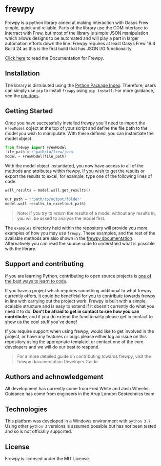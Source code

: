 # frewpy

Frewpy is a python library aimed at making interaction with Oasys Frew simple,
quick and reliable. Parts of the library use the COM interface to interract
with Frew, but most of the library is simple JSON manipulation which allows
designs to be automated and will play a part in larger automation efforts down
the line. Frewpy requires at least Oasys Frew 19.4 Build 24 as this is the
first build that has JSON I/O functionality.

[Click here](https://frewpy.readthedocs.io/en/stable/) to read the
Documentation for Frewpy.

## Installation

The library is distributed using the
[Python Package Index](https://pypi.org/project/frewpy/). Therefore, users can
simply use `pip` to install `frewpy` using `pip install`. For more guidance,
see the [pip docs](https://pip.pypa.io/en/stable/quickstart/).

## Getting Started

Once you have successfully installed frewpy you'll need to import the
`FrewModel` object at the top of your script and define the file path to the
model you wish to manipulate. With these defined, you can instantiate the model
object.

```python
from frewpy import FrewModel
file_path = r'path/to/frew/json'
model = FrewModel(file_path)
```

With the model object instantiated, you now have access to all of the methods
and attributes within frewpy. If you wish to get the results or export the
results to excel, for example, type one of the following lines of code:

```python
wall_results = model.wall.get_results()

out_path = r'path/to/output/folder'
model.wall.results_to_excel(out_path)
```

> Note: if you try to return the results of a model without any results in, you
> will be asked to analyse the model first.

The `examples` directory held within the repository will provide you more
examples of how you may use `frewpy`. These examples, and the rest of the
available methods are also shown in the
[frewpy documentation](https://frewpy.readthedocs.io/en/stable/index.html).
Alternatively you can read the source code to understand what is possible with
the library.

## Support and contributing

If you are learning Python, contributing to open source projects is
[one of the best ways to learn to code](https://rubygarage.org/blog/how-contribute-to-open-source-projects).

If you have a project which requires something additional to what frewpy
currently offers, it could be beneficial for you to contribute towards frewpy
in line with carrying out the project work. Frewpy is built with a simple,
scalable structure and is easy to extend if it doesn't currently do what you
need it to do. **Don't be afraid to get in contact to see how you can
contribute**, and if you do extend the functionality please get in contact to
show us the cool stuff you've done!

If you require support when using frewpy, would like to get involved in the
project, or have any features or bugs please either log an issue on this
repository using the appropriate template, or contact one of the core
developers and we will do our best to respond.

> For a more detailed guide on contributing towards frewpy, visit the frewpy
> documentation Developer Guide.

## Authors and achnowledgement

All development has currently come from Fred White and Josh Wheeler. Guidance
has come from engineers in the Arup London Geotechnics team.

## Technologies

This platform was developed in a Windows environment with `python 3.7`. Using
other `python 3` versions is assumed possible but has not been tested and so
is not officially supported.

## License

Frewpy is licensed under the MIT License.

